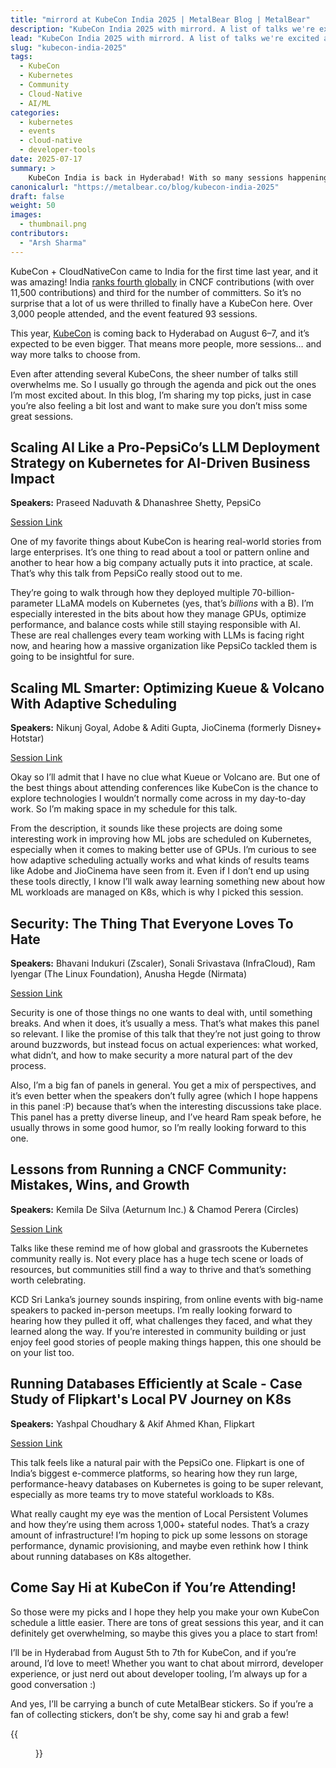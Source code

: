 ```yaml
---
title: "mirrord at KubeCon India 2025 | MetalBear Blog | MetalBear"
description: "KubeCon India 2025 with mirrord. A list of talks we're excited about, from AI at PepsiCo to CNCF community stories and security panels."
lead: "KubeCon India 2025 with mirrord. A list of talks we're excited about, from AI at PepsiCo to CNCF community stories and security panels."
slug: "kubecon-india-2025"
tags:
  - KubeCon
  - Kubernetes
  - Community
  - Cloud-Native
  - AI/ML
categories:
  - kubernetes
  - events
  - cloud-native
  - developer-tools
date: 2025-07-17
summary: >
    KubeCon India is back in Hyderabad! With so many sessions happening, it’s easy to feel overwhelmed. In this blog, I share five talks I’m personally looking forward to—and why they stood out to me.
canonicalurl: "https://metalbear.co/blog/kubecon-india-2025"
draft: false
weight: 50
images:
  - thumbnail.png
contributors:
  - "Arsh Sharma"
---
```


KubeCon + CloudNativeCon came to India for the first time last year, and it was amazing! India [ranks fourth globally](https://www.cncf.io/wp-content/uploads/2025/04/CNCF-Annual-Report-2024_v2.pdf) in CNCF contributions (with over 11,500 contributions) and third for the number of committers. So it’s no surprise that a lot of us were thrilled to finally have a KubeCon here. Over 3,000 people attended, and the event featured 93 sessions.

This year, [KubeCon](https://events.linuxfoundation.org/kubecon-cloudnativecon-india/) is coming back to Hyderabad on August 6–7, and it’s expected to be even bigger. That means more people, more sessions… and way more talks to choose from.

Even after attending several KubeCons, the sheer number of talks still overwhelms me. So I usually go through the agenda and pick out the ones I’m most excited about. In this blog, I’m sharing my top picks, just in case you’re also feeling a bit lost and want to make sure you don’t miss some great sessions.

## Scaling AI Like a Pro-PepsiCo’s LLM Deployment Strategy on Kubernetes for AI-Driven Business Impact

**Speakers:** Praseed Naduvath & Dhanashree Shetty, PepsiCo

[Session Link](https://kccncind2025.sched.com/event/23EtG/scaling-ai-like-a-pro-pepsicos-llm-deployment-strategy-on-kubernetes-for-ai-driven-business-impact-praseed-naduvath-dhanashree-shetty-pepsico?iframe=no&w=100%&sidebar=yes&bg=no)

One of my favorite things about KubeCon is hearing real-world stories from large enterprises. It’s one thing to read about a tool or pattern online and another to hear how a big company actually puts it into practice, at scale. That’s why this talk from PepsiCo really stood out to me.

They’re going to walk through how they deployed multiple 70-billion-parameter LLaMA models on Kubernetes (yes, that’s *billions* with a B). I’m especially interested in the bits about how they manage GPUs, optimize performance, and balance costs while still staying responsible with AI. These are real challenges every team working with LLMs is facing right now, and hearing how a massive organization like PepsiCo tackled them is going to be insightful for sure.

## Scaling ML Smarter: Optimizing Kueue & Volcano With Adaptive Scheduling

**Speakers:** Nikunj Goyal, Adobe & Aditi Gupta, JioCinema (formerly Disney+ Hotstar)

[Session Link](https://kccncind2025.sched.com/event/23EtJ/scaling-ml-smarter-optimizing-kueue-volcano-with-adaptive-scheduling-nikunj-goyal-adobe-aditi-gupta-disney-+-hotstar-now-jiohotstar?iframe=no&w=100%&sidebar=yes&bg=no)

Okay so I’ll admit that I have no clue what Kueue or Volcano are. But one of the best things about attending conferences like KubeCon is the chance to explore technologies I wouldn’t normally come across in my day-to-day work. So I’m making space in my schedule for this talk.

From the description, it sounds like these projects are doing some interesting work in improving how ML jobs are scheduled on Kubernetes, especially when it comes to making better use of GPUs. I’m curious to see how adaptive scheduling actually works and what kinds of results teams like Adobe and JioCinema have seen from it. Even if I don’t end up using these tools directly, I know I’ll walk away learning something new about how ML workloads are managed on K8s, which is why I picked this session. 

## Security: The Thing That Everyone Loves To Hate

**Speakers:** Bhavani Indukuri (Zscaler), Sonali Srivastava (InfraCloud), Ram Iyengar (The Linux Foundation), Anusha Hegde (Nirmata)

[Session Link](https://kccncind2025.sched.com/event/23EwD/security-the-thing-that-everyone-loves-to-hate-bhavani-indukuri-zscaler-sonali-srivastava-infracloud-technologies-ram-iyengar-the-linux-foundation-anusha-hegde-nirmata?iframe=no&w=100%&sidebar=yes&bg=no)

Security is one of those things no one wants to deal with, until something breaks. And when it does, it’s usually a mess. That’s what makes this panel so relevant. I like the promise of this talk that they’re not just going to throw around buzzwords, but instead focus on actual experiences: what worked, what didn’t, and how to make security a more natural part of the dev process.

Also, I’m a big fan of panels in general. You get a mix of perspectives, and it’s even better when the speakers don’t fully agree (which I hope happens in this panel :P) because that’s when the interesting discussions take place. This panel has a pretty diverse lineup, and I’ve heard Ram speak before, he usually throws in some good humor, so I’m really looking forward to this one.

## Lessons from Running a CNCF Community: Mistakes, Wins, and Growth

**Speakers:** Kemila De Silva (Aeturnum Inc.) & Chamod Perera (Circles)

[Session Link](https://kccncind2025.sched.com/event/23Etw/lessons-from-running-a-cncf-community-mistakes-wins-and-growth-kemila-de-silva-aeturnum-inc-chamod-perera-circles?iframe=no&w=100%&sidebar=yes&bg=no)

Talks like these remind me of how global and grassroots the Kubernetes community really is. Not every place has a huge tech scene or loads of resources, but communities still find a way to thrive and that’s something worth celebrating.

KCD Sri Lanka’s journey sounds inspiring, from online events with big-name speakers to packed in-person meetups. I’m really looking forward to hearing how they pulled it off, what challenges they faced, and what they learned along the way. If you’re interested in community building or just enjoy feel good stories of people making things happen, this one should be on your list too.

## Running Databases Efficiently at Scale - Case Study of Flipkart's Local PV Journey on K8s

**Speakers:** Yashpal Choudhary & Akif Ahmed Khan, Flipkart

[Session Link](https://kccncind2025.sched.com/event/23EuE/running-databases-efficiently-at-scale-case-study-of-flipkarts-local-pv-journey-on-k8s-yashpal-choudhary-akif-ahmed-khan-flipkart?iframe=no&w=100%&sidebar=yes&bg=no)

This talk feels like a natural pair with the PepsiCo one. Flipkart is one of India’s biggest e-commerce platforms, so hearing how they run large, performance-heavy databases on Kubernetes is going to be super relevant, especially as more teams try to move stateful workloads to K8s.

What really caught my eye was the mention of Local Persistent Volumes and how they’re using them across 1,000+ stateful nodes. That’s a crazy amount of infrastructure! I’m hoping to pick up some lessons on storage performance, dynamic provisioning, and maybe even rethink how I think about running databases on K8s altogether.

## Come Say Hi at KubeCon if You’re Attending!

So those were my picks and I hope they help you make your own KubeCon schedule a little easier. There are tons of great sessions this year, and it can definitely get overwhelming, so maybe this gives you a place to start from!

I’ll be in Hyderabad from August 5th to 7th for KubeCon, and if you’re around, I’d love to meet! Whether you want to chat about mirrord, developer experience, or just nerd out about developer tooling, I’m always up for a good conversation :)

And yes, I’ll be carrying a bunch of cute MetalBear stickers. So if you’re a fan of collecting stickers, don’t be shy, come say hi and grab a few!

{{<figure src="metalbear-sticker.png" title="MetalBear Stickers!" alt="MetalBear Sticker" height="100%" width="100%">}}